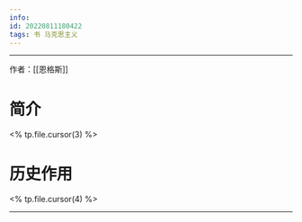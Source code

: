 ```yaml
---
info:
id: 20220811180422
tags: 书 马克思主义
---
```

---
作者：[[恩格斯]]
# 简介
<% tp.file.cursor(3) %>
# 历史作用
<% tp.file.cursor(4) %>

---

